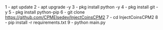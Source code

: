 1 - apt update
2 - apt upgrade -y
3 - pkg install python -y
4 - pkg install git -y
5 - pkg install python-pip
6 - git clone https://github.com/CPMElsedev/InjectCoinsCPM2
7 - cd InjectCoinsCPM2
8 - pip install -r requirements.txt
9 - python main.py
